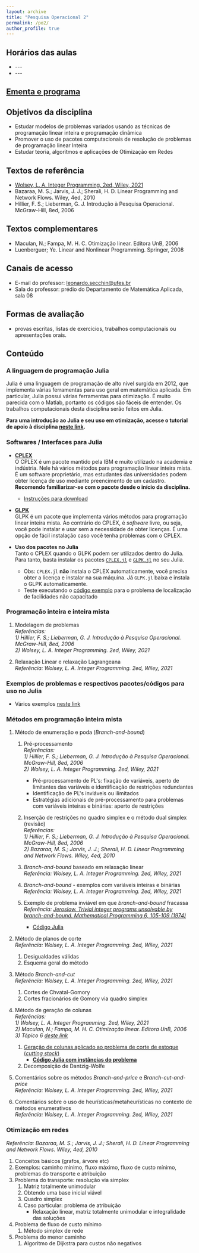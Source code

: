 ```yaml
---
layout: archive
title: "Pesquisa Operacional 2"
permalink: /po2/
author_profile: true
---
```


## Horários das aulas

- --- <!--Terças-feiras de 16:00 as 18:00 (Sala 4 Eixo 3)-->
- --- <!--Sextas-feiras de 12:00 as 14:00 (Sala 3 Eixo 1)-->


## [Ementa e programa](https://matematicaaplicada.saomateus.ufes.br/sites/matematicaaplicada.saomateus.ufes.br/files/field/anexo/Pesquisa%20Operacional%20II%20-%20DMA12297.pdf)


## Objetivos da disciplina

- Estudar modelos de problemas variados usando as técnicas de programação linear inteira e programação dinâmica
- Promover o uso de pacotes computacionais de resolução de problemas de programação linear Inteira
- Estudar teoria, algoritmos e aplicações de Otimização em Redes

## Textos de referência

- [Wolsey, L. A. Integer Programming. 2ed, Wiley, 2021](https://onlinelibrary.wiley.com/doi/10.1002/9781119606475.ch10)
- Bazaraa, M. S.; Jarvis, J. J.; Sherali, H. D. Linear Programming and Network Flows. Wiley, 4ed, 2010
- Hillier, F. S.; Lieberman, G. J. Introdução à Pesquisa Operacional. McGraw-Hill, 8ed, 2006

## Textos complementares

- Maculan, N.; Fampa, M. H. C. Otimização linear. Editora UnB, 2006
- Luenberguer; Ye. Linear and Nonlinear Programming. Springer, 2008


## Canais de acesso

- E-mail do professor: leonardo.secchin@ufes.br
- Sala do professor: prédio do Departamento de Matemática Aplicada, sala 08


## Formas de avaliação

- provas escritas, listas de exercícios, trabalhos computacionais ou apresentações orais.


<!-- ## Avaliações -->

<!--- **Trabalho**
  - Veja a [descrição dos trabalhos](https://drive.google.com/file/d/1dU8AoopY72hxBZwnUw0L8GtP0EvA1KNw/view?usp=sharing)
  - Valor: 10,0 pontos
  - **Data limite: 10/12/23**
  - Trabalhos por estudante:
    - Trabalho A: João Pedro. [Baixar ZIP](https://drive.google.com/file/d/1d1JNmtltMY1HiTOCGrD1hJ7Rb5-cz3wF/view?usp=sharing)
    - Trabalho B: Kely. [Baixar ZIP](https://drive.google.com/file/d/1_dA2vaVaTaQGKPFU4ZjBo9Z3ptIZ75yc/view?usp=sharing)
    - Trabalho C: Douglas. [Baixar ZIP](https://drive.google.com/file/d/1X_s-8cko_92egBOd5zlYMQ6mC1Flskpj/view?usp=sharing)-->

<!--- **Avaliação 2**
  - FORMA DE AVALIAÇÃO
  - Conteúdo: ----
  - Tarefas: 
  - Valor: 10,0 pontos
  - **Data: ----**-->

<!--- **PROVA FINAL**
  - **Prova escrita**
  - Conteúdo: toda a matéria
  - Valor: 10,0 pontos
  - **Data: ----**-->


<!-- ## Critérios para aprovação -->

<!-- - Média parcial >= 7,0 —–> aprovado(a) (desde que não reprovado(a) por falta) -->
<!-- - Média parcial < 7,0 —–> Avaliação final (desde que não reprovado(a) por falta). Neste caso, média final >= 5,0 —–> aprovado(a). -->


<!-- ## Listas de exercícios -->


<!-- ## Trabalhos computacionais -->


## Conteúdo


### A linguagem de programação Julia

Julia é uma linguagem de programação de alto nível surgida em 2012, que implementa várias ferramentas para uso geral em matemática aplicada. Em particular, Julia possui várias ferramentas para otimização. É muito parecida com o Matlab, portanto os códigos são fáceis de entender. Os trabalhos computacionais desta disciplina serão feitos em Julia.

**Para uma introdução ao Julia e seu uso em otimização, acesse o tutorial de apoio à disciplina [neste link](https://github.com/leonardosecchin/tutorial_Julia).**


### Softwares / Interfaces para Julia

- [**CPLEX**](https://www.ibm.com/br-pt/analytics/cplex-optimizer)  
   O CPLEX é um pacote mantido pela IBM e muito utilizado na academia e indústria. Nele há vários métodos para programação linear inteira mista. É um software proprietário, mas estudantes das universidades podem obter licença de uso mediante preencimento de um cadastro. **Recomendo familiarizar-se com o pacote desde o início da disciplina.**
   - [Instruções para download](/files/po2/cplex.txt)

- [**GLPK**](https://www.gnu.org/software/glpk/)  
   GLPK é um pacote que implementa vários métodos para programação linear inteira mista. Ao contrário do CPLEX, é *software* livre, ou seja, você pode instalar e usar sem a necessidade de obter licenças. É uma opção de fácil instalação caso você tenha problemas com o CPLEX.

- **Uso dos pacotes no Julia**  
   Tanto o CPLEX quando o GLPK podem ser utilizados dentro do Julia. Para tanto, basta instalar os pacotes [`CPLEX.jl`](https://github.com/jump-dev/CPLEX.jl) e [`GLPK.jl`](https://github.com/jump-dev/GLPK.jl) no seu Julia.
   - Obs: `CPLEX.jl` **não** instala o CPLEX automaticamente, você precisa obter a licença e instalar na sua máquina. Já `GLPK.jl` baixa e instala o GLPK automaticamente.
   - Teste executando o [código exemplo](/files/po2/ufl.jl) para o problema de localização de facilidades não capacitado


### Programação inteira e inteira mista

1. Modelagem de problemas  
  *Referências:*  
  *1) Hillier, F. S.; Lieberman, G. J. Introdução à Pesquisa Operacional. McGraw-Hill, 8ed, 2006*  
  *2) Wolsey, L. A. Integer Programming. 2ed, Wiley, 2021*

1. Relaxação Linear e relaxação Lagrangeana  
  *Referência: Wolsey, L. A. Integer Programming. 2ed, Wiley, 2021*


### Exemplos de problemas e respectivos pacotes/códigos para uso no Julia

- Vários exemplos [neste link](/juliaopt_problems/)


### Métodos em programação inteira mista

1. Método de enumeração e poda (*Branch-and-bound*)
   1. Pré-processamento  
   *Referências:*  
   *1) Hillier, F. S.; Lieberman, G. J. Introdução à Pesquisa Operacional. McGraw-Hill, 8ed, 2006*  
   *2) Wolsey, L. A. Integer Programming. 2ed, Wiley, 2021*
      - Pré-processamento de PL's: fixação de variáveis, aperto de limitantes das variáveis e identificação de restrições redundantes
      - Identificação de PL's inviáveis ou ilimitados
      - Estratégias adicionais de pré-processamento para problemas com variáveis inteiras e binárias: aperto de restrições

   1. Inserção de restrições no quadro simplex e o método dual simplex (revisão)  
   *Referências:*  
   *1) Hillier, F. S.; Lieberman, G. J. Introdução à Pesquisa Operacional. McGraw-Hill, 8ed, 2006*  
   *2) Bazaraa, M. S.; Jarvis, J. J.; Sherali, H. D. Linear Programming and Network Flows. Wiley, 4ed, 2010*

   1. *Branch-and-bound* baseado em relaxação linear  
   *Referência: Wolsey, L. A. Integer Programming. 2ed, Wiley, 2021*

   1. *Branch-and-bound* - exemplos com variáveis inteiras e binárias  
   *Referência: Wolsey, L. A. Integer Programming. 2ed, Wiley, 2021*

   1. Exemplo de problema inviável em que *branch-and-bound* fracassa  
   *Referência: [Jeroslow. Trivial integer programs unsolvable by branch-and-bound. Mathematical Programming 6, 105-109 (1974)](https://doi.org/10.1007/BF01580225)*
      - [Código Julia](/files/po2/unsolvable.jl)

1. Método de planos de corte  
   *Referência: Wolsey, L. A. Integer Programming. 2ed, Wiley, 2021*
   1. Desigualdades válidas
   1. Esquema geral do método

1. Método *Branch-and-cut*  
   *Referência: Wolsey, L. A. Integer Programming. 2ed, Wiley, 2021*
   1. Cortes de Chvatal-Gomory
   1. Cortes fracionários de Gomory via quadro simplex

1. Método de geração de colunas  
   *Referências:*  
   *1) Wolsey, L. A. Integer Programming. 2ed, Wiley, 2021*  
   *2) Maculan, N.; Fampa, M. H. C. Otimização linear. Editora UnB, 2006*  
   *3) Tópico 6 [deste link](/topicospo/)*
   1. [Geração de colunas aplicado ao problema de corte de estoque (*cutting stock*)](/files/topicospo/GER_COL_4-cutting-stock.pdf)
      - [**Código Julia com instâncias do problema**](/files/topicospo/GER_COL_cutting_stock.zip)
   1. Decomposição de Dantzig-Wolfe  

1. Comentários sobre os métodos *Branch-and-price* e *Branch-cut-and-price*  
   *Referência: Wolsey, L. A. Integer Programming. 2ed, Wiley, 2021*

1. Comentários sobre o uso de heurísticas/metaheurísticas no contexto de métodos enumerativos  
   *Referência: Wolsey, L. A. Integer Programming. 2ed, Wiley, 2021*


### Otimização em redes

*Referência: Bazaraa, M. S.; Jarvis, J. J.; Sherali, H. D. Linear Programming and Network Flows. Wiley, 4ed, 2010*

1. Conceitos básicos (grafos, árvore etc)
1. Exemplos: caminho mínimo, fluxo máximo, fluxo de custo mínimo, problemas do transporte e atribuição
1. Problema do transporte: resolução via simplex
   1. Matriz totalmente unimodular
   1. Obtendo uma base inicial viável
   1. Quadro simplex
   1. Caso particular: problema de atribuição
      - Relaxação linear, matriz totalmente unimodular e integralidade das soluções
1. Problema de fluxo de custo mínimo
   1. Método simplex de rede
1. Problema do menor caminho
   1. Algoritmo de Dijkstra para custos não negativos
<!-- 1. Árvore geradora mínima -->
<!-- 1. Fluxo em redes -->


<!-- ### Programação dinâmica -->
